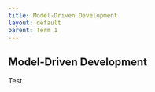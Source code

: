 ```yaml
---
title: Model-Driven Development
layout: default
parent: Term 1
---
```


## Model-Driven Development

Test